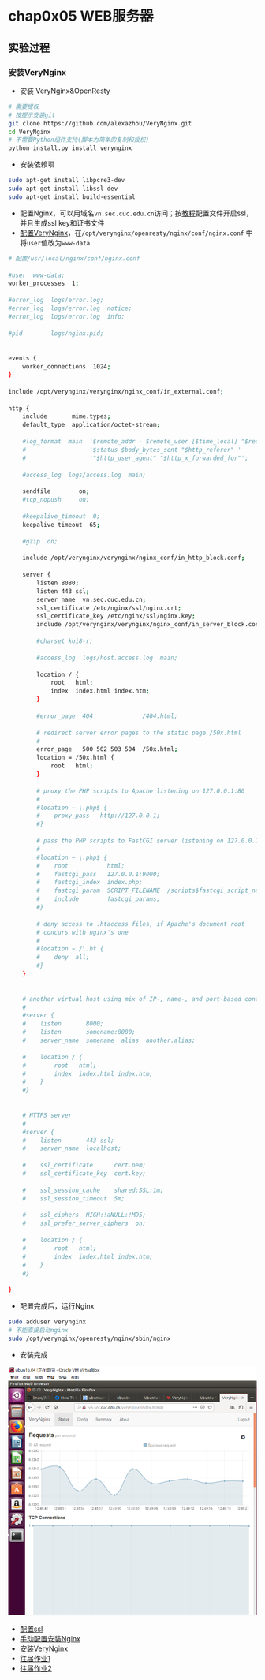 # chap0x05 WEB服务器

## 实验过程
### 安装VeryNginx

* 安装 VeryNginx&OpenResty
```bash
# 需要提权
# 按提示安装git
git clone https://github.com/alexazhou/VeryNginx.git
cd VeryNginx
# 不需要Python组件支持(脚本为简单的复制和授权)
python install.py install verynginx
```
* 安装依赖项
```bash
sudo apt-get install libpcre3-dev
sudo apt-get install libssl-dev
sudo apt-get install build-essential
```
* 配置Nginx，可以用域名```vn.sec.cuc.edu.cn```访问；按[教程](https://www.digitalocean.com/community/tutorials/how-to-create-an-ssl-certificate-on-nginx-for-ubuntu-14-04)配置文件开启ssl，并且生成ssl key和证书文件
* [配置VeryNginx](https://www.mfeng.cc/archives/2017/04/22/verynginx_install.html)，在```/opt/verynginx/openresty/nginx/conf/nginx.conf``` 中将```user```值改为```www-data```

```bash
# 配置/usr/local/nginx/conf/nginx.conf

#user  www-data;
worker_processes  1;

#error_log  logs/error.log;
#error_log  logs/error.log  notice;
#error_log  logs/error.log  info;

#pid        logs/nginx.pid;


events {
    worker_connections  1024;
}

include /opt/verynginx/verynginx/nginx_conf/in_external.conf;

http {
    include       mime.types;
    default_type  application/octet-stream;

    #log_format  main  '$remote_addr - $remote_user [$time_local] "$request" '
    #                  '$status $body_bytes_sent "$http_referer" '
    #                  '"$http_user_agent" "$http_x_forwarded_for"';

    #access_log  logs/access.log  main;

    sendfile        on;
    #tcp_nopush     on;

    #keepalive_timeout  0;
    keepalive_timeout  65;

    #gzip  on;

    include /opt/verynginx/verynginx/nginx_conf/in_http_block.conf;

    server {
        listen 8080;
        listen 443 ssl;
        server_name  vn.sec.cuc.edu.cn;
        ssl_certificate /etc/nginx/ssl/nginx.crt;
        ssl_certificate_key /etc/nginx/ssl/nginx.key;
        include /opt/verynginx/verynginx/nginx_conf/in_server_block.conf;

        #charset koi8-r;

        #access_log  logs/host.access.log  main;

        location / {
            root   html;
            index  index.html index.htm;
        }

        #error_page  404              /404.html;

        # redirect server error pages to the static page /50x.html
        #
        error_page   500 502 503 504  /50x.html;
        location = /50x.html {
            root   html;
        }

        # proxy the PHP scripts to Apache listening on 127.0.0.1:80
        #
        #location ~ \.php$ {
        #    proxy_pass   http://127.0.0.1;
        #}

        # pass the PHP scripts to FastCGI server listening on 127.0.0.1:9000
        #
        #location ~ \.php$ {
        #    root           html;
        #    fastcgi_pass   127.0.0.1:9000;
        #    fastcgi_index  index.php;
        #    fastcgi_param  SCRIPT_FILENAME  /scripts$fastcgi_script_name;
        #    include        fastcgi_params;
        #}

        # deny access to .htaccess files, if Apache's document root
        # concurs with nginx's one
        #
        #location ~ /\.ht {
        #    deny  all;
        #}
    }


    # another virtual host using mix of IP-, name-, and port-based configuration
    #
    #server {
    #    listen       8000;
    #    listen       somename:8080;
    #    server_name  somename  alias  another.alias;

    #    location / {
    #        root   html;
    #        index  index.html index.htm;
    #    }
    #}


    # HTTPS server
    #
    #server {
    #    listen       443 ssl;
    #    server_name  localhost;

    #    ssl_certificate      cert.pem;
    #    ssl_certificate_key  cert.key;

    #    ssl_session_cache    shared:SSL:1m;
    #    ssl_session_timeout  5m;

    #    ssl_ciphers  HIGH:!aNULL:!MD5;
    #    ssl_prefer_server_ciphers  on;

    #    location / {
    #        root   html;
    #        index  index.html index.htm;
    #    }
    #}

}
```
* 配置完成后，运行Nginx
```bash
sudo adduser verynginx
# 不能直接启动nginx
sudo /opt/verynginx/openresty/nginx/sbin/nginx
```
* 安装完成

![](verynginx.png)

















* [配置ssl](https://www.digitalocean.com/community/tutorials/how-to-create-an-ssl-certificate-on-nginx-for-ubuntu-14-04)
* [手动配置安装Nginx](https://www.cnblogs.com/EasonJim/p/7806879.html)
* [安装VeryNginx](https://www.mfeng.cc/archives/2017/04/22/verynginx_install.html)
* [往届作业1](https://github.com/CUCCS/linux/blob/master/2017-1/FitzBC/%E5%AE%9E%E9%AA%8C5/%E5%AE%9E%E9%AA%8C%E6%8A%A5%E5%91%8A5_20170329.md)
* [往届作业2](https://github.com/CUCCS/linux/blob/master/2017-1/TJY/webserver/webserver.md)